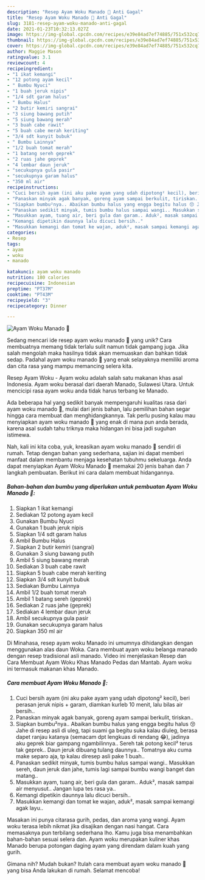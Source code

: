 ```yaml
---
description: "Resep Ayam Woku Manado 🐥 Anti Gagal"
title: "Resep Ayam Woku Manado 🐥 Anti Gagal"
slug: 3181-resep-ayam-woku-manado-anti-gagal
date: 2021-01-23T10:32:13.027Z
image: https://img-global.cpcdn.com/recipes/e39e84ad7ef74885/751x532cq70/ayam-woku-manado-🐥-foto-resep-utama.jpg
thumbnail: https://img-global.cpcdn.com/recipes/e39e84ad7ef74885/751x532cq70/ayam-woku-manado-🐥-foto-resep-utama.jpg
cover: https://img-global.cpcdn.com/recipes/e39e84ad7ef74885/751x532cq70/ayam-woku-manado-🐥-foto-resep-utama.jpg
author: Maggie Mason
ratingvalue: 3.1
reviewcount: 4
recipeingredient:
- "1 ikat kemangi"
- "12 potong ayam kecil"
- " Bumbu Nyuci"
- "1 buah jeruk nipis"
- "1/4 sdt garam halus"
- " Bumbu Halus"
- "2 butir kemiri sangrai"
- "3 siung bawang putih"
- "5 siung bawang merah"
- "3 buah cabe rawit"
- "5 buah cabe merah keriting"
- "3/4 sdt kunyit bubuk"
- " Bumbu Lainnya"
- "1/2 buah tomat merah"
- "1 batang sereh geprek"
- "2 ruas jahe geprek"
- "4 lembar daun jeruk"
- "secukupnya gula pasir"
- "secukupnya garam halus"
- "350 ml air"
recipeinstructions:
- "Cuci bersih ayam (ini aku pake ayam yang udah dipotong² kecil), beri perasan jeruk nipis + garam, diamkan kurleb 10 menit, lalu bilas air bersih.."
- "Panaskan minyak agak banyak, goreng ayam sampai berkulit, tiriskan.."
- "Siapkan bumbu²nya.. Abaikan bumbu halus yang engga begitu halus 😚 Jahe di resep asli di uleg, tapi suami ga begitu suka kalau diuleg, berasa dapet ranjau katanya (semacam dpt lengkuas di rendang 😂), jadinya aku geprek biar gampang ngambilinnya.. Sereh tak potong kecil² terus tak geprek.. Daun jeruk dibuang tulang daunnya.. Tomatnya aku cuma make separo aja, tp kalau diresep asli pake 1 buah.."
- "Panaskan sedikit minyak, tumis bumbu halus sampai wangi.. Masukkan sereh, daun jeruk dan jahe, tumis lagi sampai bumbu wangi banget dan matang.."
- "Masukkan ayam, tuang air, beri gula dan garam.. Aduk², masak sampai air menyusut.. Jangan lupa tes rasa ya.."
- "Kemangi dipetikin daunnya lalu dicuci bersih.."
- "Masukkan kemangi dan tomat ke wajan, aduk², masak sampai kemangi agak layu.."
categories:
- Resep
tags:
- ayam
- woku
- manado

katakunci: ayam woku manado 
nutrition: 180 calories
recipecuisine: Indonesian
preptime: "PT37M"
cooktime: "PT43M"
recipeyield: "3"
recipecategory: Dinner

---
```



![Ayam Woku Manado 🐥](https://img-global.cpcdn.com/recipes/e39e84ad7ef74885/751x532cq70/ayam-woku-manado-🐥-foto-resep-utama.jpg)

Sedang mencari ide resep ayam woku manado 🐥 yang unik? Cara membuatnya memang tidak terlalu sulit namun tidak gampang juga. Jika salah mengolah maka hasilnya tidak akan memuaskan dan bahkan tidak sedap. Padahal ayam woku manado 🐥 yang enak selayaknya memiliki aroma dan cita rasa yang mampu memancing selera kita.

Resep Ayam Woku - Ayam woku adalah salah satu makanan khas asal Indonesia. Ayam woku berasal dari daerah Manado, Sulawesi Utara. Untuk mencicipi rasa ayam woku anda tidak harus terbang ke Manado.

Ada beberapa hal yang sedikit banyak mempengaruhi kualitas rasa dari ayam woku manado 🐥, mulai dari jenis bahan, lalu pemilihan bahan segar hingga cara membuat dan menghidangkannya. Tak perlu pusing kalau mau menyiapkan ayam woku manado 🐥 yang enak di mana pun anda berada, karena asal sudah tahu triknya maka hidangan ini bisa jadi suguhan istimewa.


Nah, kali ini kita coba, yuk, kreasikan ayam woku manado 🐥 sendiri di rumah. Tetap dengan bahan yang sederhana, sajian ini dapat memberi manfaat dalam membantu menjaga kesehatan tubuhmu sekeluarga. Anda dapat menyiapkan Ayam Woku Manado 🐥 memakai 20 jenis bahan dan 7 langkah pembuatan. Berikut ini cara dalam membuat hidangannya.

<!--inarticleads1-->

##### Bahan-bahan dan bumbu yang diperlukan untuk pembuatan Ayam Woku Manado 🐥:

1. Siapkan 1 ikat kemangi
1. Sediakan 12 potong ayam kecil
1. Gunakan  Bumbu Nyuci
1. Gunakan 1 buah jeruk nipis
1. Siapkan 1/4 sdt garam halus
1. Ambil  Bumbu Halus
1. Siapkan 2 butir kemiri (sangrai)
1. Gunakan 3 siung bawang putih
1. Ambil 5 siung bawang merah
1. Sediakan 3 buah cabe rawit
1. Siapkan 5 buah cabe merah keriting
1. Siapkan 3/4 sdt kunyit bubuk
1. Sediakan  Bumbu Lainnya
1. Ambil 1/2 buah tomat merah
1. Ambil 1 batang sereh (geprek)
1. Sediakan 2 ruas jahe (geprek)
1. Sediakan 4 lembar daun jeruk
1. Ambil secukupnya gula pasir
1. Gunakan secukupnya garam halus
1. Siapkan 350 ml air


Di Minahasa, resep ayam woku Manado ini umumnya dihidangkan dengan menggunakan alas daun Woka. Cara membuat ayam woku belanga manado dengan resep tradisional asli manado. Video ini menjelaskan Resep dan Cara Membuat Ayam Woku Khas Manado Pedas dan Mantab. Ayam woku ini termasuk makanan khas Manado. 

<!--inarticleads2-->

##### Cara membuat Ayam Woku Manado 🐥:

1. Cuci bersih ayam (ini aku pake ayam yang udah dipotong² kecil), beri perasan jeruk nipis + garam, diamkan kurleb 10 menit, lalu bilas air bersih..
1. Panaskan minyak agak banyak, goreng ayam sampai berkulit, tiriskan..
1. Siapkan bumbu²nya.. Abaikan bumbu halus yang engga begitu halus 😚 Jahe di resep asli di uleg, tapi suami ga begitu suka kalau diuleg, berasa dapet ranjau katanya (semacam dpt lengkuas di rendang 😂), jadinya aku geprek biar gampang ngambilinnya.. Sereh tak potong kecil² terus tak geprek.. Daun jeruk dibuang tulang daunnya.. Tomatnya aku cuma make separo aja, tp kalau diresep asli pake 1 buah..
1. Panaskan sedikit minyak, tumis bumbu halus sampai wangi.. Masukkan sereh, daun jeruk dan jahe, tumis lagi sampai bumbu wangi banget dan matang..
1. Masukkan ayam, tuang air, beri gula dan garam.. Aduk², masak sampai air menyusut.. Jangan lupa tes rasa ya..
1. Kemangi dipetikin daunnya lalu dicuci bersih..
1. Masukkan kemangi dan tomat ke wajan, aduk², masak sampai kemangi agak layu..


Masakan ini punya citarasa gurih, pedas, dan aroma yang wangi. Ayam woku terasa lebih nikmat jika disajikan dengan nasi hangat. Cara memasaknya pun terbilang sederhana lho. Kamu juga bisa menambahkan bahan-bahan sesuai selera dan. Ayam woku merupakan kuliner khas Manado berupa potongan daging ayam yang direndam dalam kuah yang gurih. 

Gimana nih? Mudah bukan? Itulah cara membuat ayam woku manado 🐥 yang bisa Anda lakukan di rumah. Selamat mencoba!
